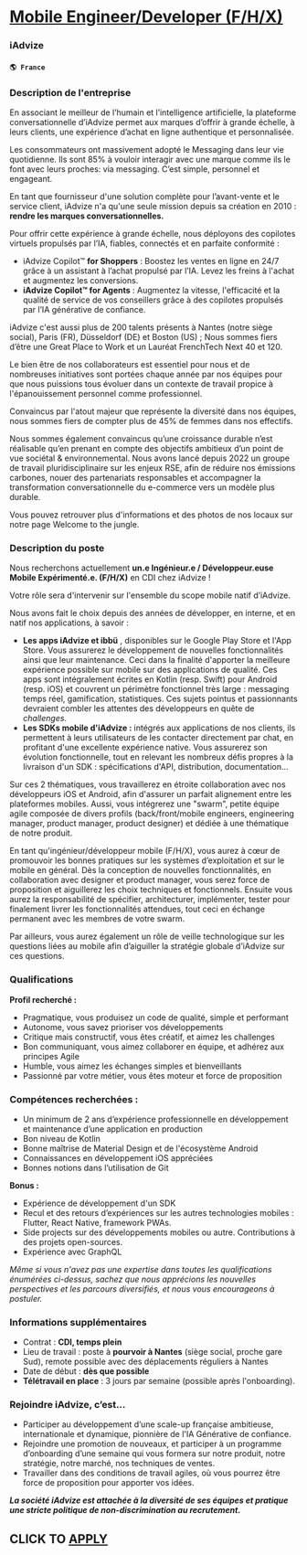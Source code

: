 # [Mobile Engineer/Developer (F/H/X)](https://www.remotewlb.com/apply/mobile-engineer-developer-f-h-x-61230)  
### iAdvize  
#### `🌎 France`  

### Description de l'entreprise

En associant le meilleur de l’humain et l’intelligence artificielle, la plateforme conversationnelle d’iAdvize permet aux marques d’offrir à grande échelle, à leurs clients, une expérience d’achat en ligne authentique et personnalisée.

Les consommateurs ont massivement adopté le Messaging dans leur vie quotidienne. Ils sont 85% à vouloir interagir avec une marque comme ils le font avec leurs proches: via messaging. C’est simple, personnel et engageant.

En tant que fournisseur d'une solution complète pour l’avant-vente et le service client, iAdvize n'a qu'une seule mission depuis sa création en 2010 : **rendre les marques conversationnelles.**

Pour offrir cette expérience à grande échelle, nous déployons des copilotes virtuels propulsés par l’IA, fiables, connectés et en parfaite conformité :

  * iAdvize Copilot™ **for Shoppers** : Boostez les ventes en ligne en 24/7 grâce à un assistant à l’achat propulsé par l’IA. Levez les freins à l'achat et augmentez les conversions.
  * **iAdvize Copilot™ for Agents** : Augmentez la vitesse, l'efficacité et la qualité de service de vos conseillers grâce à des copilotes propulsés par l’IA générative de confiance.

iAdvize c'est aussi plus de 200 talents présents à Nantes (notre siège social), Paris (FR), Düsseldorf (DE) et Boston (US) ; Nous sommes fiers d’être une Great Place to Work et un Lauréat FrenchTech Next 40 et 120.

Le bien être de nos collaborateurs est essentiel pour nous et de nombreuses initiatives sont portées chaque année par nos équipes pour que nous puissions tous évoluer dans un contexte de travail propice à l'épanouissement personnel comme professionnel.

Convaincus par l'atout majeur que représente la diversité dans nos équipes, nous sommes fiers de compter plus de 45% de femmes dans nos effectifs.

Nous sommes également convaincus qu’une croissance durable n’est réalisable qu’en prenant en compte des objectifs ambitieux d’un point de vue sociétal & environnemental. Nous avons lancé depuis 2022 un groupe de travail pluridisciplinaire sur les enjeux RSE, afin de réduire nos émissions carbones, nouer des partenariats responsables et accompagner la transformation conversationnelle du e-commerce vers un modèle plus durable.

Vous pouvez retrouver plus d'informations et des photos de nos locaux sur notre page Welcome to the jungle.

### Description du poste

Nous recherchons actuellement **un.e Ingénieur.e / Développeur.euse Mobile Expérimenté.e. (F/H/X)** en CDI chez iAdvize !  
  
Votre rôle sera d'intervenir sur l'ensemble du scope mobile natif d’iAdvize.

Nous avons fait le choix depuis des années de développer, en interne, et en natif nos applications, à savoir :

  * **Les apps iAdvize et ibbü** , disponibles sur le Google Play Store et l'App Store. Vous assurerez le développement de nouvelles fonctionnalités ainsi que leur maintenance. Ceci dans la finalité d'apporter la meilleure expérience possible sur mobile sur des applications de qualité. Ces apps sont intégralement écrites en Kotlin (resp. Swift) pour Android (resp. iOS) et couvrent un périmètre fonctionnel très large : messaging temps réel, gamification, statistiques. Ces sujets pointus et passionnants devraient combler les attentes des développeurs en quête de _challenges_.
  * **Les SDKs mobile d'iAdvize :** intégrés aux applications de nos clients, ils permettent à leurs utilisateurs de les contacter directement par chat, en profitant d'une excellente expérience native. Vous assurerez son évolution fonctionnelle, tout en relevant les nombreux défis propres à la livraison d'un SDK : spécifications d'API, distribution, documentation...

Sur ces 2 thématiques, vous travaillerez en étroite collaboration avec nos développeurs iOS et Android, afin d'assurer un parfait alignement entre les plateformes mobiles. Aussi, vous intégrerez une "swarm", petite équipe agile composée de divers profils (back/front/mobile engineers, engineering manager, product manager, product designer) et dédiée à une thématique de notre produit.

En tant qu'ingénieur/développeur mobile (F/H/X), vous aurez à cœur de promouvoir les bonnes pratiques sur les systèmes d’exploitation et sur le mobile en général. Dès la conception de nouvelles fonctionnalités, en collaboration avec designer et product manager, vous serez force de proposition et aiguillerez les choix techniques et fonctionnels. Ensuite vous aurez la responsabilité de spécifier, architecturer, implémenter, tester pour finalement livrer les fonctionnalités attendues, tout ceci en échange permanent avec les membres de votre swarm.

Par ailleurs, vous aurez également un rôle de veille technologique sur les questions liées au mobile afin d’aiguiller la stratégie globale d’iAdvize sur ces questions.

### Qualifications

 **Profil recherché :**

  * Pragmatique, vous produisez un code de qualité, simple et performant
  * Autonome, vous savez prioriser vos développements
  * Critique mais constructif, vous êtes créatif, et aimez les challenges
  * Bon communiquant, vous aimez collaborer en équipe, et adhérez aux principes Agile
  * Humble, vous aimez les échanges simples et bienveillants
  * Passionné par votre métier, vous êtes moteur et force de proposition

### Compétences recherchées :

  * Un minimum de 2 ans d’expérience professionnelle en développement et maintenance d’une application en production
  * Bon niveau de Kotlin
  * Bonne maîtrise de Material Design et de l'écosystème Android
  * Connaissances en développement iOS appréciées
  * Bonnes notions dans l’utilisation de Git

**Bonus :**

  * Expérience de développement d'un SDK
  * Recul et des retours d’expériences sur les autres technologies mobiles : Flutter, React Native, framework PWAs.
  * Side projects sur des développements mobiles ou autre. Contributions à des projets open-sources.
  * Expérience avec GraphQL

_Même si vous n'avez pas une expertise dans toutes les qualifications énumérées ci-dessus, sachez que nous apprécions les nouvelles perspectives et les parcours diversifiés, et nous vous encourageons à postuler._

### Informations supplémentaires

  * Contrat : **CDI, temps plein**
  * Lieu de travail : poste à **pourvoir à Nantes** (siège social, proche gare Sud), remote possible avec des déplacements réguliers à Nantes 
  * Date de début : **dès que possible**
  * **Télétravail en place** : 3 jours par semaine (possible après l'onboarding).

### Rejoindre iAdvize, c’est…

  * Participer au développement d’une scale-up française ambitieuse, internationale et dynamique, pionnière de l'IA Générative de confiance.
  * Rejoindre une promotion de nouveaux, et participer à un programme d’onboarding d’une semaine qui vous formera sur notre produit, notre stratégie, notre marché, nos techniques de ventes.
  * Travailler dans des conditions de travail agiles, où vous pourrez être force de proposition pour apporter vos idées.

**_La société iAdvize est attachée à la diversité de ses équipes et pratique une stricte politique de non-discrimination au recrutement._**

  
## CLICK TO [APPLY](https://www.remotewlb.com/apply/mobile-engineer-developer-f-h-x-61230)

